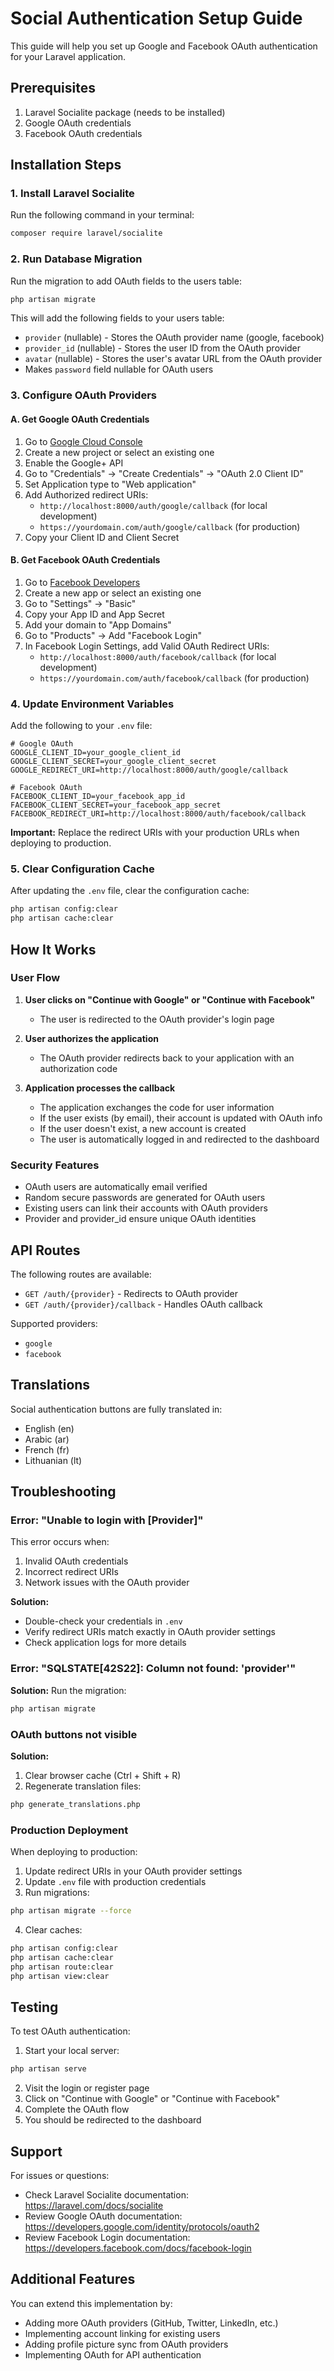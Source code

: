 # Social Authentication Setup Guide

This guide will help you set up Google and Facebook OAuth authentication for your Laravel application.

## Prerequisites

1. Laravel Socialite package (needs to be installed)
2. Google OAuth credentials
3. Facebook OAuth credentials

## Installation Steps

### 1. Install Laravel Socialite

Run the following command in your terminal:

```bash
composer require laravel/socialite
```

### 2. Run Database Migration

Run the migration to add OAuth fields to the users table:

```bash
php artisan migrate
```

This will add the following fields to your users table:
- `provider` (nullable) - Stores the OAuth provider name (google, facebook)
- `provider_id` (nullable) - Stores the user ID from the OAuth provider
- `avatar` (nullable) - Stores the user's avatar URL from the OAuth provider
- Makes `password` field nullable for OAuth users

### 3. Configure OAuth Providers

#### A. Get Google OAuth Credentials

1. Go to [Google Cloud Console](https://console.cloud.google.com/)
2. Create a new project or select an existing one
3. Enable the Google+ API
4. Go to "Credentials" → "Create Credentials" → "OAuth 2.0 Client ID"
5. Set Application type to "Web application"
6. Add Authorized redirect URIs:
   - `http://localhost:8000/auth/google/callback` (for local development)
   - `https://yourdomain.com/auth/google/callback` (for production)
7. Copy your Client ID and Client Secret

#### B. Get Facebook OAuth Credentials

1. Go to [Facebook Developers](https://developers.facebook.com/)
2. Create a new app or select an existing one
3. Go to "Settings" → "Basic"
4. Copy your App ID and App Secret
5. Add your domain to "App Domains"
6. Go to "Products" → Add "Facebook Login"
7. In Facebook Login Settings, add Valid OAuth Redirect URIs:
   - `http://localhost:8000/auth/facebook/callback` (for local development)
   - `https://yourdomain.com/auth/facebook/callback` (for production)

### 4. Update Environment Variables

Add the following to your `.env` file:

```env
# Google OAuth
GOOGLE_CLIENT_ID=your_google_client_id
GOOGLE_CLIENT_SECRET=your_google_client_secret
GOOGLE_REDIRECT_URI=http://localhost:8000/auth/google/callback

# Facebook OAuth
FACEBOOK_CLIENT_ID=your_facebook_app_id
FACEBOOK_CLIENT_SECRET=your_facebook_app_secret
FACEBOOK_REDIRECT_URI=http://localhost:8000/auth/facebook/callback
```

**Important:** Replace the redirect URIs with your production URLs when deploying to production.

### 5. Clear Configuration Cache

After updating the `.env` file, clear the configuration cache:

```bash
php artisan config:clear
php artisan cache:clear
```

## How It Works

### User Flow

1. **User clicks on "Continue with Google" or "Continue with Facebook"**
   - The user is redirected to the OAuth provider's login page

2. **User authorizes the application**
   - The OAuth provider redirects back to your application with an authorization code

3. **Application processes the callback**
   - The application exchanges the code for user information
   - If the user exists (by email), their account is updated with OAuth info
   - If the user doesn't exist, a new account is created
   - The user is automatically logged in and redirected to the dashboard

### Security Features

- OAuth users are automatically email verified
- Random secure passwords are generated for OAuth users
- Existing users can link their accounts with OAuth providers
- Provider and provider_id ensure unique OAuth identities

## API Routes

The following routes are available:

- `GET /auth/{provider}` - Redirects to OAuth provider
- `GET /auth/{provider}/callback` - Handles OAuth callback

Supported providers:
- `google`
- `facebook`

## Translations

Social authentication buttons are fully translated in:
- English (en)
- Arabic (ar)
- French (fr)
- Lithuanian (lt)

## Troubleshooting

### Error: "Unable to login with [Provider]"

This error occurs when:
1. Invalid OAuth credentials
2. Incorrect redirect URIs
3. Network issues with the OAuth provider

**Solution:**
- Double-check your credentials in `.env`
- Verify redirect URIs match exactly in OAuth provider settings
- Check application logs for more details

### Error: "SQLSTATE[42S22]: Column not found: 'provider'"

**Solution:**
Run the migration:
```bash
php artisan migrate
```

### OAuth buttons not visible

**Solution:**
1. Clear browser cache (Ctrl + Shift + R)
2. Regenerate translation files:
```bash
php generate_translations.php
```

### Production Deployment

When deploying to production:

1. Update redirect URIs in your OAuth provider settings
2. Update `.env` file with production credentials
3. Run migrations:
```bash
php artisan migrate --force
```
4. Clear caches:
```bash
php artisan config:clear
php artisan cache:clear
php artisan route:clear
php artisan view:clear
```

## Testing

To test OAuth authentication:

1. Start your local server:
```bash
php artisan serve
```

2. Visit the login or register page
3. Click on "Continue with Google" or "Continue with Facebook"
4. Complete the OAuth flow
5. You should be redirected to the dashboard

## Support

For issues or questions:
- Check Laravel Socialite documentation: https://laravel.com/docs/socialite
- Review Google OAuth documentation: https://developers.google.com/identity/protocols/oauth2
- Review Facebook Login documentation: https://developers.facebook.com/docs/facebook-login

## Additional Features

You can extend this implementation by:
- Adding more OAuth providers (GitHub, Twitter, LinkedIn, etc.)
- Implementing account linking for existing users
- Adding profile picture sync from OAuth providers
- Implementing OAuth for API authentication
